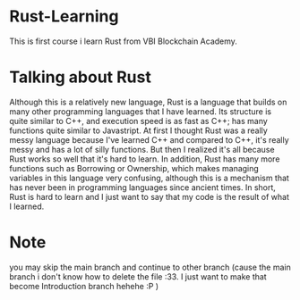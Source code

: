 # Rust-Learning
This is first course i learn Rust from VBI Blockchain Academy.

# Talking about Rust
Although this is a relatively new language, Rust is a language that builds on many other programming languages ​​that I have learned. Its structure is quite similar to C++, and execution speed is as fast as C++; has many functions quite similar to Javastript. At first I thought Rust was a really messy language because I've learned C++ and compared to C++, it's really messy and has a lot of silly functions. But then I realized it's all because Rust works so well that it's hard to learn. In addition, Rust has many more functions such as Borrowing or Ownership, which makes managing variables in this language very confusing, although this is a mechanism that has never been in programming languages ​​since ancient times. In short, Rust is hard to learn and I just want to say that my code is the result of what I learned.

# Note
you may skip the main branch and continue to other branch (cause the main branch i don't know how to delete the file :33. I just want to make that become Introduction branch hehehe :P )
